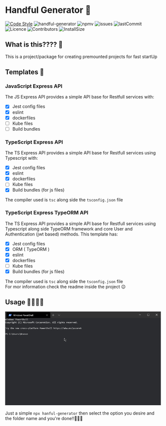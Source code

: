 # Handful Generator 🤝
[![Code Style](https://badgen.net/badge/code%20style/airbnb/ff5a5f?icon=airbnb)](https://github.com/airbnb/javascript)
![handful-generator](https://badgen.net/npm/dt/handful-generator)
![npmv](https://badgen.net/npm/v/handful-generator)
![issues](https://badgen.net/github/issues/breno12321/Handful-generator)
![lastCommit](https://badgen.net/github/last-commit/breno12321/handful-generator)
![Licence](https://badgen.net/github/license/breno12321/handful-generator)
![Contributors](https://badgen.net/github/contributors/breno12321/handful-generator)
![InstallSize](https://badgen.net/packagephobia/install/handful-generator)

## What is this???? 🤔

This is a project/package for creating premounted projects for fast startUp 

## Templates 📘

### JavaScript Express API

The JS Express API provides a simple API base for Restfull services with:

* [X] Jest config files
* [X] eslint
* [X] dockerfiles
* [ ] Kube files
* [ ] Build bundles

### TypeScript Express API

The TS Express API provides a simple API base for Restfull services using Typescript with:

* [X] Jest config files
* [X] eslint
* [X] dockerfiles
* [ ] Kube files
* [X] Build bundles (for js files)

The compiler used is `tsc` along side the `tsconfig.json` file

### TypeScript Express TypeORM API

The TS Express API provides a simple API base for Restfull services using Typescript along side TypeORM framework and core User and Authentication (jwt based) methods. This template has:

* [X] Jest config files
* [X] ORM ( TypeORM )
* [X] eslint
* [X] dockerfiles
* [ ] Kube files
* [X] Build bundles (for js files)

The compiler used is `tsc` along side the `tsconfig.json` file  
For mor information check the readme inside the project 😉

## Usage 👩‍💻👨‍💻
![](./assets/gifs/wjqCxyTJn0.gif)

Just a simple `npx hanful-generator` then select the option you desire and the folder name and you're done!!🎉🎉🎉
